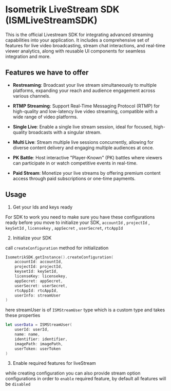 # Isometrik LiveStream SDK (ISMLiveStreamSDK)

This is the official Livestream SDK for integrating advanced streaming capabilities into your application. It includes a comprehensive set of features for live video broadcasting, stream chat interactions, and real-time viewer analytics, along with reusable UI components for seamless integration and more.

## Features we have to offer

- **Restreaming**: Broadcast your live stream simultaneously to multiple platforms, expanding your reach and audience engagement across various channels.

- **RTMP Streaming**: Support Real-Time Messaging Protocol (RTMP) for high-quality and low-latency live video streaming, compatible with a wide range of video platforms.

- **Single Live**: Enable a single live stream session, ideal for focused, high-quality broadcasts with a singular stream.

- **Multi Live**: Stream multiple live sessions concurrently, allowing for diverse content delivery and engaging multiple audiences at once.

- **PK Battle**: Host interactive "Player-Known" (PK) battles where viewers can participate in or watch competitive events in real-time.

- **Paid Stream**: Monetize your live streams by offering premium content access through paid subscriptions or one-time payments.


## Usage

1. Get your Ids and keys ready
   
For SDK to work you need to make sure you have these configurations ready before you move to initialize your SDK, ``accountId`` , ``projectId`` , ``keySetId`` , ``licensekey`` , ``appSecret`` , ``userSecret``, ``rtcAppId``

2. Initialize your SDK

call ``createConfiguration`` method for initialization

```swift
IsometrikSDK.getInstance().createConfiguration(
    accountId: accountId,
    projectId: projectId,
    keysetId: keySetId,
    licenseKey: licensekey,
    appSecret: appSecret,
    userSecret: userSecret,
    rtcAppId: rtcAppId,
    userInfo: streamUser
)
```

here streamUser is of ``ISMStreamUser`` type which is a custom type and takes these properties

``` swift
let userData = ISMStreamUser(
    userId: userId,
    name: name,
    identifier: identifier,
    imagePath: imagePath,
    userToken: userToken
)
```
3. Enable required features for liveStream

while creating configuration you can also provide stream option configurations in order to ``enable`` required feature, by default all features will be ``disabled``









